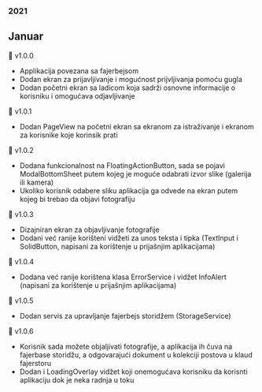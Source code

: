 ### 2021
## Januar
📍 v1.0.0
- Applikacija povezana sa fajerbejsom
- Dodan ekran za prijavljivanje i mogućnost
  prijvljivanja pomoću gugla
- Dodan početni ekran sa ladicom koja
  sadrži osnovne informacije o korisniku i
  omogućava odjavljivanje

📍 v1.0.1
- Dodan PageView na početni ekran sa ekranom
  za istraživanje i ekranom za korisnike koje
  korinsik prati

📍 v1.0.2
- Dodana funkcionalnost na FloatingActionButton,
  sada se pojavi ModalBottomSheet putem kojeg je
  moguće odabrati izvor slike (galerija ili kamera)
- Ukoliko korisnik odabere sliku aplikacija ga 
  odvede na ekran putem kojeg bi trebao da objavi
  fotografiju

📍 v1.0.3
- Dizajniran ekran za objavljivanje fotografije
- Dodani već ranije korišteni vidžeti za unos teksta
  i tipka (TextInput i SolidButton, napisani za
  korištenje u prijašnjim aplikacijama) 

📍 v1.0.4
- Dodana već ranije korištena klasa ErrorService i
  vidžet InfoAlert (napisani za
  korištenje u prijašnjim aplikacijama)

📍 v1.0.5
- Dodan servis za upravljanje fajerbejs storidžem
  (StorageService)

📍 v1.0.6
- Korisnik sada možete objaljivati fotografije,
  a aplikacija ih čuva na fajerbase storidžu,
  a odgovarajući dokument u kolekciji postova u
  klaud fajerstoru
- Dodan i LoadingOverlay vidžet koji onemogućava
  korisniku da korisnti aplikaciju dok je neka
  radnja u toku

